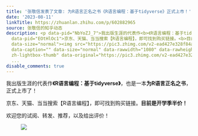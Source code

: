 ```yaml
---
title: '张敬信发表了文章: 为R语言正名之书《R语言编程：基于tidyverse》正式上市！'
date: '2023-08-11'
linkTitle: https://zhuanlan.zhihu.com/p/602882965
source: 张敬信的知乎动态
description: <p data-pid="NbYoZJ_7">我出版生涯的代表作<b>《R语言编程：基于tidyverse》</b>，也是一本<b>为R语言正名之书</b>，正式上市了！</p><p
  data-pid="EOtHlOc1">京东、天猫、当当搜索【R语言编程】，即可找到购买链接。<b>目前是开学季半价！</b></p><p data-pid="_VUXSfoy">欢迎您的试阅、转发、推荐，以及给出评价！</p><figure
  data-size="normal"><img src="https://pic3.zhimg.com/v2-ead427e328f84a608c7de3038e5b97c2_1440w.jpg"
  data-caption="" data-size="normal" data-rawwidth="1080" data-rawheight="1342" class="origin_image
  zh-lightbox-thumb" data-original="https://pic3.zhimg.com/v2-ead427e328f84a608c7de3038e5b97c2_r.jpg"
  ...
disable_comments: true
---
```

<p data-pid="NbYoZJ_7">我出版生涯的代表作<b>《R语言编程：基于tidyverse》</b>，也是一本<b>为R语言正名之书</b>，正式上市了！</p><p data-pid="EOtHlOc1">京东、天猫、当当搜索【R语言编程】，即可找到购买链接。<b>目前是开学季半价！</b></p><p data-pid="_VUXSfoy">欢迎您的试阅、转发、推荐，以及给出评价！</p><figure data-size="normal"><img src="https://pic3.zhimg.com/v2-ead427e328f84a608c7de3038e5b97c2_1440w.jpg" data-caption="" data-size="normal" data-rawwidth="1080" data-rawheight="1342" class="origin_image zh-lightbox-thumb" data-original="https://pic3.zhimg.com/v2-ead427e328f84a608c7de3038e5b97c2_r.jpg" ...